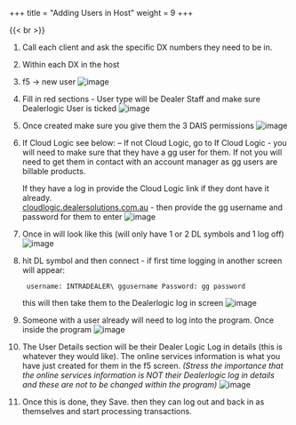+++
title = "Adding Users in Host"
weight = 9
+++

{{< br >}}

1. Call each client and ask the specific DX numbers they need to be in.

2. Within each DX in the host

3. f5 → new user
    ![image](/images/workflows/12.png)

4. Fill in red sections - User type will be Dealer Staff and make sure Dealerlogic User is ticked
    ![image](/images/workflows/1.png)

5. Once created make sure you give them the 3 DAIS permissions
    ![image](/images/workflows/2.png)

6. If Cloud Logic see below: – If not Cloud Logic, go to
    If Cloud Logic - you will need to make sure that they have a gg user for them. If not you will need to get them in contact with an account manager as gg users are billable products.
    
    If they have a log in provide the Cloud Logic link if they dont have it already.  
    [cloudlogic.dealersolutions.com.au](http://cloudlogic.dealersolutions.com.au/ "http://cloudlogic.dealersolutions.com.au") - then provide the gg username and password for them to enter
    ![image](/images/workflows/3.png)


7. Once in will look like this (will only have 1 or 2 DL symbols and 1 log off)
    ![image](/images/workflows/4.png)


8. hit DL symbol and then connect - if first time logging in another screen will appear:
    
        username: INTRADEALER\ ggusername Password: gg password 
    
    this will then take them to the Dealerlogic log in screen
    ![image](/images/workflows/5.png)


9. Someone with a user already will need to log into the program. Once inside the program
    ![image](/images/workflows/6.png)

10. The User Details section will be their Dealer Logic Log in details (this is whatever they would like). The online services information is  what you have just created for them in the f5 screen. _(Stress the importance that the online services information is NOT their Dealerlogic log in details and these are not to be changed within the program)_
    ![image](/images/workflows/7.png)


11. Once this is done, they Save. then they can log out and back in as themselves and start processing transactions.
